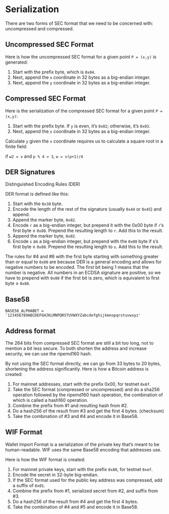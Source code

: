 # Serialization

There are two forms of SEC format that we need to be concerned with: uncompressed and compressed. 

## Uncompressed SEC Format
Here is how the uncompressed SEC format for a given point `P = (x,y)` is generated:
1. Start with the prefix byte, which is `0x04`.
2. Next, append the `x` coordinate in 32 bytes as a big-endian integer.
3. Next, append the `y` coordinate in 32 bytes as a big-endian integer.

## Compressed SEC Format
Here is the serialization of the compressed SEC format for a given point `P = (x,y)`:
1. Start with the prefix byte. If `y` is even, it’s `0x02`; otherwise, it’s `0x03`.
2. Next, append the `x` coordinate in 32 bytes as a big-endian integer.

Calculate `y` given the `x` coordinate requires us to calculate a square root in a finite field: 

if `w2 = v` and `p % 4 = 3`, `w = v(p+1)/4`

## DER Signatures

Distinguished Encoding Rules (DER)

DER format is defined like this:
1. Start with the `0x30` byte.
2. Encode the length of the rest of the signature (usually `0x44` or `0x45`) and append.
3. Append the marker byte, `0x02`.
4. Encode `r` as a big-endian integer, but prepend it with the 0x00 byte if `r`’s first byte ≥ `0x80`. Prepend the resulting length to `r`. Add this to the result.
5. Append the marker byte, `0x02`.
6. Encode `s` as a big-endian integer, but prepend with the `0x00` byte if s’s first byte ≥ `0x80`. Prepend the resulting length to `s`. Add this to the result.

The rules for #4 and #6 with the first byte starting with something greater than or equal to `0x80` are because DER is a general encoding and allows for negative numbers to be encoded. The first bit being 1 means that the number is negative. All numbers in an ECDSA signature are positive, so we have to prepend with `0x00` if the first bit is zero, which is equivalent to first byte ≥ `0x80`.

## Base58

`BASE58_ALPHABET = '123456789ABCDEFGHJKLMNPQRSTUVWXYZabcdefghijkmnopqrstuvwxyz'`

## Address format
The 264 bits from compressed SEC format are still a bit too long, not to mention a bit less secure. To both shorten the address and increase security, we can use the ripemd160 hash.

By not using the SEC format directly, we can go from 33 bytes to 20 bytes, shortening the address significantly. Here is how a Bitcoin address is created:

1. For mainnet addresses, start with the prefix 0x00, for testnet `0x6f`.
2. Take the SEC format (compressed or uncompressed) and do a sha256 operation followed by the ripemd160 hash operation, the combination of which is called a hash160 operation.
3. Combine the prefix from #1 and resulting hash from #2.
4. Do a hash256 of the result from #3 and get the first 4 bytes. (checksum)
5. Take the combination of #3 and #4 and encode it in Base58.

## WIF Format
Wallet Import Format is a serialization of the private key that’s meant to be human-readable. WIF uses the same Base58 encoding that addresses use.

Here is how the WIF format is created:
1. For mainnet private keys, start with the prefix `0x80`, for testnet `0xef`. 
2. Encode the secret in 32-byte big-endian.
3. If the SEC format used for the public key address was compressed, add a suffix of `0x01`.
4. Combine the prefix from #1, serialized secret from #2, and suffix from #3.
5. Do a hash256 of the result from #4 and get the first 4 bytes.
6. Take the combination of #4 and #5 and encode it in Base58.
